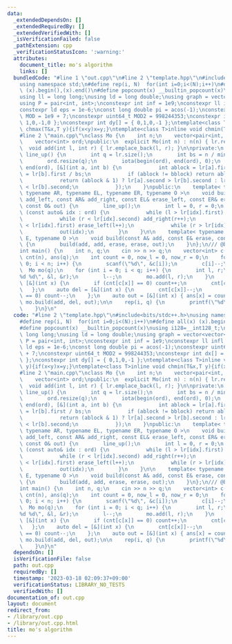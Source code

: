 ```yaml
---
data:
  _extendedDependsOn: []
  _extendedRequiredBy: []
  _extendedVerifiedWith: []
  _isVerificationFailed: false
  _pathExtension: cpp
  _verificationStatusIcon: ':warning:'
  attributes:
    document_title: mo's algorithm
    links: []
  bundledCode: "#line 1 \"out.cpp\"\n#line 2 \"template.hpp\"\n#include<bits/stdc++.h>\n\
    using namespace std;\n#define rep(i, N)  for(int i=0;i<(N);i++)\n#define all(x)\
    \ (x).begin(),(x).end()\n#define popcount(x) __builtin_popcount(x)\nusing i128=__int128_t;\n\
    using ll = long long;\nusing ld = long double;\nusing graph = vector<vector<int>>;\n\
    using P = pair<int, int>;\nconstexpr int inf = 1e9;\nconstexpr ll infl = 1e18;\n\
    constexpr ld eps = 1e-6;\nconst long double pi = acos(-1);\nconstexpr uint64_t\
    \ MOD = 1e9 + 7;\nconstexpr uint64_t MOD2 = 998244353;\nconstexpr int dx[] = {\
    \ 1,0,-1,0 };\nconstexpr int dy[] = { 0,1,0,-1 };\ntemplate<class T>inline void\
    \ chmax(T&x,T y){if(x<y)x=y;}\ntemplate<class T>inline void chmin(T&x,T y){if(x>y)x=y;}\n\
    #line 2 \"main.cpp\"\nclass Mo {\n    int n;\n    vector<pair<int, int>> lr;\n\
    \    vector<int> ord;\npublic:\n  explicit Mo(int n) : n(n) { lr.reserve(n); }\n\
    \  void add(int l, int r) { lr.emplace_back(l, r); }\n\nprivate:\n    inline void\
    \ line_up() {\n        int q = lr.size();\n        int bs = n / min<int>(n, (int)sqrt(q));\n\
    \        ord.resize(q);\n        iota(begin(ord), end(ord), 0);\n        sort(begin(ord),\
    \ end(ord), [&](int a, int b) {\n            int ablock = lr[a].first / bs, bblock\
    \ = lr[b].first / bs;\n            if (ablock != bblock) return ablock < bblock;\n\
    \            return (ablock & 1) ? lr[a].second > lr[b].second : lr[a].second\
    \ < lr[b].second;\n            });\n    }\npublic:\n    template< typename AL,\
    \ typename AR, typename EL, typename ER, typename O >\n    void build(const AL&\
    \ add_left, const AR& add_right, const EL& erase_left, const ER& erase_right,\
    \ const O& out) {\n        line_up();\n        int l = 0, r = 0;\n        for\
    \ (const auto& idx : ord) {\n            while (l > lr[idx].first) add_left(--l);\n\
    \            while (r < lr[idx].second) add_right(r++);\n            while (l\
    \ < lr[idx].first) erase_left(l++);\n            while (r > lr[idx].second) erase_right(--r);\n\
    \            out(idx);\n        }\n    }\n\n    template< typename A, typename\
    \ E, typename O >\n    void build(const A& add, const E& erase, const O& out)\
    \ {\n        build(add, add, erase, erase, out);\n    }\n};\n/// @brief mo's algorithm\n\
    int main() {\n    int n, q;\n    cin >> n >> q;\n    vector<int> c(n), l(q), r(q),\
    \ cnt(n), ans(q);\n    int count = 0, now_l = 0, now_r = 0;\n    for (int i =\
    \ 0; i < n; i++) {\n        scanf(\"%d\", &c[i]);\n        c[i]--;\n    }\n  \
    \  Mo mo(q);\n    for (int i = 0; i < q; i++) {\n        int l, r;\n        scanf(\"\
    %d %d\", &l, &r);\n        l--;\n        mo.add(l, r);\n    }\n    auto add =\
    \ [&](int x) {\n        if (cnt[c[x]] == 0) count++;\n        cnt[c[x]]++;\n \
    \   };\n    auto del = [&](int x) {\n        cnt[c[x]]--;\n        if (cnt[c[x]]\
    \ == 0) count--;\n    };\n    auto out = [&](int x) { ans[x] = count; };\n   \
    \ mo.build(add, del, out);\n\n    rep(i, q) {\n        printf(\"%d\\n\", ans[i]);\n\
    \    }\n}\n"
  code: "#line 2 \"template.hpp\"\n#include<bits/stdc++.h>\nusing namespace std;\n\
    #define rep(i, N)  for(int i=0;i<(N);i++)\n#define all(x) (x).begin(),(x).end()\n\
    #define popcount(x) __builtin_popcount(x)\nusing i128=__int128_t;\nusing ll =\
    \ long long;\nusing ld = long double;\nusing graph = vector<vector<int>>;\nusing\
    \ P = pair<int, int>;\nconstexpr int inf = 1e9;\nconstexpr ll infl = 1e18;\nconstexpr\
    \ ld eps = 1e-6;\nconst long double pi = acos(-1);\nconstexpr uint64_t MOD = 1e9\
    \ + 7;\nconstexpr uint64_t MOD2 = 998244353;\nconstexpr int dx[] = { 1,0,-1,0\
    \ };\nconstexpr int dy[] = { 0,1,0,-1 };\ntemplate<class T>inline void chmax(T&x,T\
    \ y){if(x<y)x=y;}\ntemplate<class T>inline void chmin(T&x,T y){if(x>y)x=y;}\n\
    #line 2 \"main.cpp\"\nclass Mo {\n    int n;\n    vector<pair<int, int>> lr;\n\
    \    vector<int> ord;\npublic:\n  explicit Mo(int n) : n(n) { lr.reserve(n); }\n\
    \  void add(int l, int r) { lr.emplace_back(l, r); }\n\nprivate:\n    inline void\
    \ line_up() {\n        int q = lr.size();\n        int bs = n / min<int>(n, (int)sqrt(q));\n\
    \        ord.resize(q);\n        iota(begin(ord), end(ord), 0);\n        sort(begin(ord),\
    \ end(ord), [&](int a, int b) {\n            int ablock = lr[a].first / bs, bblock\
    \ = lr[b].first / bs;\n            if (ablock != bblock) return ablock < bblock;\n\
    \            return (ablock & 1) ? lr[a].second > lr[b].second : lr[a].second\
    \ < lr[b].second;\n            });\n    }\npublic:\n    template< typename AL,\
    \ typename AR, typename EL, typename ER, typename O >\n    void build(const AL&\
    \ add_left, const AR& add_right, const EL& erase_left, const ER& erase_right,\
    \ const O& out) {\n        line_up();\n        int l = 0, r = 0;\n        for\
    \ (const auto& idx : ord) {\n            while (l > lr[idx].first) add_left(--l);\n\
    \            while (r < lr[idx].second) add_right(r++);\n            while (l\
    \ < lr[idx].first) erase_left(l++);\n            while (r > lr[idx].second) erase_right(--r);\n\
    \            out(idx);\n        }\n    }\n\n    template< typename A, typename\
    \ E, typename O >\n    void build(const A& add, const E& erase, const O& out)\
    \ {\n        build(add, add, erase, erase, out);\n    }\n};\n/// @brief mo's algorithm\n\
    int main() {\n    int n, q;\n    cin >> n >> q;\n    vector<int> c(n), l(q), r(q),\
    \ cnt(n), ans(q);\n    int count = 0, now_l = 0, now_r = 0;\n    for (int i =\
    \ 0; i < n; i++) {\n        scanf(\"%d\", &c[i]);\n        c[i]--;\n    }\n  \
    \  Mo mo(q);\n    for (int i = 0; i < q; i++) {\n        int l, r;\n        scanf(\"\
    %d %d\", &l, &r);\n        l--;\n        mo.add(l, r);\n    }\n    auto add =\
    \ [&](int x) {\n        if (cnt[c[x]] == 0) count++;\n        cnt[c[x]]++;\n \
    \   };\n    auto del = [&](int x) {\n        cnt[c[x]]--;\n        if (cnt[c[x]]\
    \ == 0) count--;\n    };\n    auto out = [&](int x) { ans[x] = count; };\n   \
    \ mo.build(add, del, out);\n\n    rep(i, q) {\n        printf(\"%d\\n\", ans[i]);\n\
    \    }\n}\n"
  dependsOn: []
  isVerificationFile: false
  path: out.cpp
  requiredBy: []
  timestamp: '2023-03-18 02:09:37+09:00'
  verificationStatus: LIBRARY_NO_TESTS
  verifiedWith: []
documentation_of: out.cpp
layout: document
redirect_from:
- /library/out.cpp
- /library/out.cpp.html
title: mo's algorithm
---
```

